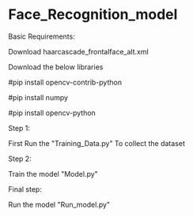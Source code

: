 # Face_Recognition_model

Basic Requirements:

Download haarcascade_frontalface_alt.xml

Download the below libraries

#pip install opencv-contrib-python

#pip install numpy

#pip install opencv-python

Step 1:

First Run the "Training_Data.py" To collect the dataset

Step 2:

Train the model "Model.py"

Final step:

Run the model "Run_model.py"
